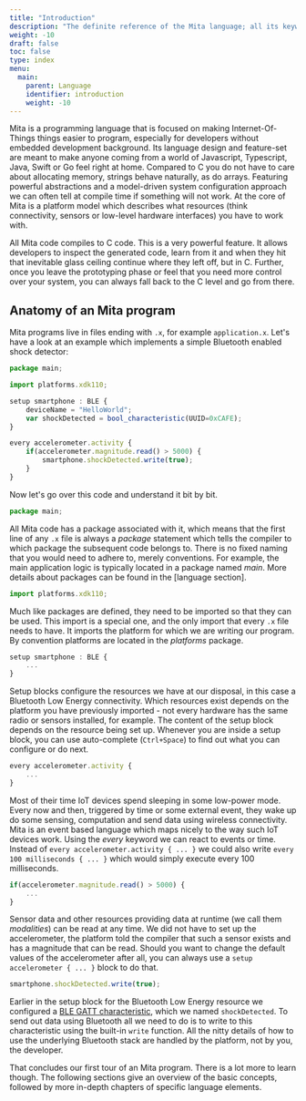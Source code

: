 ```yaml
---
title: "Introduction"
description: "The definite reference of the Mita language; all its keywords, constructs and tricks."
weight: -10
draft: false
toc: false
type: index
menu:
  main:
    parent: Language
    identifier: introduction
    weight: -10
---
```


Mita is a programming language that is focused on making Internet-Of-Things things easier to program, especially for developers without embedded development background.
Its language design and feature-set are meant to make anyone coming from a world of Javascript, Typescript, Java, Swift or Go feel right at home.
Compared to C you do not have to care about allocating memory, strings behave naturally, as do arrays.
Featuring powerful abstractions and a model-driven system configuration approach we can often tell at compile time if something will not work.
At the core of Mita is a platform model which describes what resources (think connectivity, sensors or low-level hardware interfaces) you have to work with. 

All Mita code compiles to C code. This is a very powerful feature.
It allows developers to inspect the generated code, learn from it and when they hit that inevitable glass ceiling continue where they left off, but in C.
Further, once you leave the prototyping phase or feel that you need more control over your system, you can always fall back to the C level and go from there.

## Anatomy of an Mita program
Mita programs live in files ending with `.x`, for example `application.x`. Let's have a look at an example which implements a simple Bluetooth enabled shock detector:
```TypeScript
package main;

import platforms.xdk110;

setup smartphone : BLE {
    deviceName = "HelloWorld";
    var shockDetected = bool_characteristic(UUID=0xCAFE);
}

every accelerometer.activity {
    if(accelerometer.magnitude.read() > 5000) {
        smartphone.shockDetected.write(true);
    }
}
```

Now let's go over this code and understand it bit by bit.

```TypeScript
package main;
```
All Mita code has a package associated with it, which means that the first line of any `.x` file is always a _package_ statement which tells the compiler to which package the subsequent code belongs to.
There is no fixed naming that you would need to adhere to, merely conventions. For example, the main application logic is typically located in a package named _main_. More details about packages can be found in the [language section].

```TypeScript
import platforms.xdk110;
```
Much like packages are defined, they need to be imported so that they can be used. This import is a special one, and the only import that every `.x` file needs to have. It imports the platform for which we are writing our program.
By convention platforms are located in the _platforms_ package. 

```TypeScript
setup smartphone : BLE {
    ...
}
```
Setup blocks configure the resources we have at our disposal, in this case a Bluetooth Low Energy connectivity. Which resources exist depends on the platform you have previously imported - not every hardware has the same radio or sensors installed, for example. The content of the setup block depends on the resource being set up. Whenever you are inside a setup block, you can use auto-complete (`Ctrl+Space`)
to find out what you can configure or do next.

```TypeScript
every accelerometer.activity {
    ...
}
```
Most of their time IoT devices spend sleeping in some low-power mode. Every now and then, triggered by time or some external event, they wake up do some sensing, computation and send data using wireless connectivity.
Mita is an event based language which maps nicely to the way such IoT devices work. Using the _every_ keyword we can react to events or time. Instead of `every accelerometer.activity { ... }` we could also write `every 100 milliseconds { ... }` which would simply execute every 100 milliseconds.  

```TypeScript
if(accelerometer.magnitude.read() > 5000) {
    ...
}
```
Sensor data and other resources providing data at runtime (we call them _modalities_) can be read at any time. We did not have to set up the accelerometer, the platform told the compiler that such a sensor exists and has a magnitude that can be read. Should you want to change the default values of the accelerometer after all, you can always use a `setup accelerometer { ... }` block to do that. 

```TypeScript
smartphone.shockDetected.write(true);
```
Earlier in the setup block for the Bluetooth Low Energy resource we configured a [BLE GATT characteristic](https://en.wikipedia.org/wiki/Bluetooth_Low_Energy#Software_model), which we named `shockDetected`. To send out data using Bluetooth all we need to do is to write to this characteristic using the built-in `write` function. All the nitty details of how to use the underlying Bluetooth stack are handled by the platform, not by you, the developer.

That concludes our first tour of an Mita program. There is a lot more to learn though. The following sections give an overview of the basic concepts, followed by more in-depth chapters of specific language elements.

